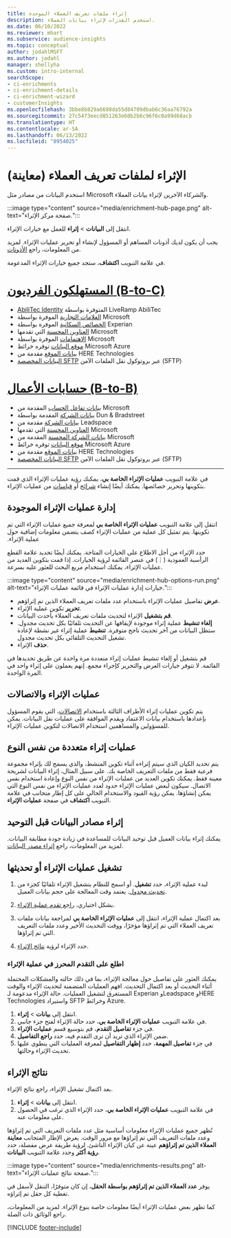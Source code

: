 ```yaml
---
title: إثراء ملفات تعريف العملاء الموحدة
description: استخدم القدرات لإثراء بيانات العملاء.
ms.date: 06/10/2022
ms.reviewer: mhart
ms.subservice: audience-insights
ms.topic: conceptual
author: jodahlMSFT
ms.author: jodahl
manager: shellyha
ms.custom: intro-internal
searchScope:
- ci-enrichments
- ci-enrichment-details
- ci-enrichment-wizard
- customerInsights
ms.openlocfilehash: 3bbe8b829a6698da55d84709dbab6c36aa76792a
ms.sourcegitcommit: 27c5473eecd851263e60b2b6c96f6c0a99d68acb
ms.translationtype: HT
ms.contentlocale: ar-SA
ms.lasthandoff: 06/13/2022
ms.locfileid: "8954025"
---
```

# <a name="enrichment-for-customer-profiles-preview"></a>الإثراء لملفات تعريف العملاء (معاينة)

استخدم البيانات من مصادر مثل Microsoft والشركاء الآخرين لإثراء بيانات العملاء.

:::image type="content" source="media/enrichment-hub-page.png" alt-text="صفحة مركز الإثراء.":::

انتقل إلى **البيانات** > **إثراء** للعمل مع خيارات الإثراء.  

يجب أن يكون لديك أذونات المساهم أو المسؤول لإنشاء أو تحرير عمليات الإثراء. لمزيد من المعلومات، راجع [الأذونات](permissions.md).

في علامة التبويب **اكتشاف**، ستجد جميع خيارات الإثراء المدعومة.

# <a name="individual-consumers-b-to-c"></a>[المستهلكون الفرديون (B-to-C)](#tab/b2c)

- [AbiliTec Identity](enrichment-liveramp.md) المتوفرة بواسطة LiveRamp AbiliTec
- [العلامات التجارية](enrichment-microsoft.md) الموفرة بواسطة Microsoft
- [الخصائص السكانية](enrichment-experian.md) الموفرة بواسطة Experian
- [العناوين المحسنة](enrichment-enhanced-addresses.md) التي تقدمها Microsoft
- [الاهتمامات](enrichment-microsoft.md) الموفرة بواسطة Microsoft
- [موقع البيانات](enrichment-azure-maps.md) توفره خرائط Microsoft Azure
- [بيانات الموقع](enrichment-here.md) مقدمة من HERE Technologies
- [البيانات المخصصة SFTP](enrichment-SFTP-custom-import.md) عبر بروتوكول نقل الملفات الآمن (SFTP)‬

# <a name="business-accounts-b-to-b"></a>[حسابات الأعمال (B-to-B)](#tab/b2b)

- [بيانات تفاعل الحساب](enrichment-office.md) المقدمة من Microsoft
- [بيانات الشركة](enrichment-dnb.md) المقدمة بواسطة Dun & Bradstreet
- [بيانات الشركة](enrichment-leadspace.md) مقدمة من Leadspace
- [العناوين المحسنة](enrichment-enhanced-addresses.md) التي تقدمها Microsoft
- [بيانات الشركة المحسنة](enrichment-enhanced-company-data.md) المقدمة من Microsoft
- [موقع البيانات](enrichment-azure-maps.md) توفره خرائط Microsoft Azure
- [بيانات الموقع](enrichment-here.md) مقدمة من HERE Technologies
- [البيانات المخصصة SFTP](enrichment-SFTP-custom-import.md) عبر بروتوكول نقل الملفات الآمن (SFTP)‬

---

في علامة التبويب **عمليات الإثراء الخاصة بي‬**، يمكنك رؤية عمليات الإثراء الذي قمت بتكوينها وتحرير خصائصها. يمكنك أيضًا إنشاء [شرائح](segments.md) أو [قياسات](measures.md) من عمليات الإثراء.

## <a name="manage-existing-enrichments"></a>إدارة ‏‫عمليات الإثراء الموجودة

انتقل إلى علامة التبويب **عمليات الإثراء الخاصة بي** لمعرفة جميع عمليات الإثراء التي تم تكوينها. يتم تمثيل كل عملية من ‏‫عمليات الإثراء كصف يتضمن معلومات إضافية حول ‏‫عملية الإثراء.

حدد الإثراء من أجل الاطلاع على الخيارات المتاحة. يمكنك أيضًا تحديد علامة القطع الرأسبة العمودية (&vellip;) في عنصر القائمة لرؤية الخيارات. إذا قمت بتكوين العديد من عمليات الإثراء، يمكنك استخدام مربع البحث للعثور عليه بسرعة.

:::image type="content" source="media/enrichment-hub-options-run.png" alt-text="خيارات إدارة عمليات الإثراء في قائمة عمليات الإثراء.":::

- **عرض** تفاصيل عمليات الإثراء باستخدام عدد ملفات تعريف العملاء الذين تم إثراؤهم.
- **تحرير** تكوين عملية الإثراء.
- **قم بتشغيل** الإثراء لتحديث ملفات تعريف العملاء بأحدث البيانات.
- **إلغاء تنشيط** عملية إثراء موجودة لإيقافها عن التحديث تلقائيًا بكل تحديث مجدول. ستظل البيانات من آخر تحديث ناجح متوفرة. **تنشيط** عملية إثراء غير نشطة لإعادة تشغيل التحديث التلقائي بكل تحديث مجدول.
- **حذف** الإثراء.

قم بتشغيل أو إلغاء تنشيط عمليات إثراء متعددة مرة واحدة عن طريق تحديدها في القائمة. لا تتوفر خيارات العرض والتحرير كإجراء مجمع. إنهم يعملون على إثراء واحد في المرة الواحدة.

## <a name="enrichments-and-connections"></a>عمليات الإثراء والاتصالات

يتم تكوين عمليات إثراء الأطراف الثالثة باستخدام [الاتصالات](connections.md)، التي يقوم المسؤول بإعدادها باستخدام بيانات الاعتماد ويقدم الموافقة على عمليات نقل البيانات. يمكن للمسؤولين والمساهمين استخدام الاتصالات لتكوين عمليات الإثراء.  

## <a name="multiple-enrichments-of-the-same-type"></a>عمليات إثراء متعددة من نفس النوع

يتم تحديد الكيان الذي سيتم إثراءه أثناء تكوين المنشط، والذي يسمح لك بإثراء مجموعة فرعية فقط من ملفات التعريف الخاصة بك. على سبيل المثال، إثراء البيانات لشريحة معينة فقط. يمكنك تكوين العديد من عمليات الإثراء من نفس النوع وإعادة استخدام نفس الاتصال. سيكون لبعض عمليات الإثراء حدود لعدد عمليات الإثراء من نفس النوع التي يمكن إنشاؤها. يمكن رؤية القيود والاستخدام الحالي على كل إطار متجانب في علامة التبويب **اكتشاف** في صفحة **عمليات الإثراء**.

## <a name="enrich-data-sources-before-unification"></a>إثراء مصادر البيانات قبل التوحيد

يمكنك إثراء بيانات العميل قبل توحيد البيانات للمساعدة في زيادة جودة مطابقة البيانات. لمزيد من المعلومات، راجع [إثراء مصدر البيانات](data-sources-enrichment.md).

## <a name="run-or-refresh-enrichments"></a>تشغيل عمليات الإثراء أو تحديثها

1. لبدء عملية الإثراء، حدد **تشغيل**. أو اسمح للنظام بتشغيل الإثراء تلقائيًا كجزء من [تحديث مجدول](system.md#schedule-tab). يعتمد وقت المعالجة على حجم بيانات العميل.

1. بشكل اختياري، [راجع تقدم عملية الإثراء](#see-the-progress-of-the-enrichment-process).

1. بعد اكتمال عملية الإثراء، انتقل إلى **عمليات الإثراء الخاصة بي** لمراجعة بيانات ملفات تعريف العملاء التي تم إثراؤها مؤخرًا، ووقت التحديث الأخير وعدد ملفات التعريف التي تم إثراؤها.

1. حدد الإثراء لرؤية [نتائج الإثراء](#enrichment-results).

### <a name="see-the-progress-of-the-enrichment-process"></a>اطلع على التقدم المحرز في عملية الإثراء

يمكنك العثور على تفاصيل حول معالجة الإثراء، بما في ذلك حالته والمشكلات المحتملة أثناء التحديث أو بعد اكتمال التحديث. افهم العمليات المتضمنة لتحديث الإثراء والوقت المستغرق لتشغيل العمليات. حالة الإثراء مدعومة لـ Experian وLeadspace وHERE Technologies واستيراد SFTP وخرائط Azure.

1. انتقل إلى **بيانات** > **إثراء**.
1. في علامة التبويب **عمليات الإثراء الخاصة بي**، حدد حالة الإثراء لفتح جزء جانبي.
1. في جزء **تفاصيل التقدم**، قم بتوسيع قسم **عمليات الإثراء**.
1. ضمن الإثراء الذي تريد أن ترى التقدم فيه، حدد **راجع التفاصيل**.
1. في جزء **تفاصيل المهمة**، حدد **إظهار التفاصيل** لمعرفة العمليات التي ينطوي عليها تحديث الإثراء وحالتها.

## <a name="enrichment-results"></a>نتائج الإثراء

بعد اكتمال تشغيل الإثراء، راجع نتائج الإثراء.

1. انتقل إلى **بيانات** > **إثراء**.
1. في علامة التبويب **عمليات الإثراء الخاصة بي**، حدد الإثراء الذي ترغب في الحصول على معلومات عنه.

تُظهر جميع عمليات الإثراء معلومات أساسية مثل عدد ملفات التعريف التي تم إثراؤها وعدد ملفات التعريف التي تم إثراؤها مع مرور الوقت. يعرض الإطار المتجانب **معاينة العملاء الذين تم إثراؤهم** عينة عن كيان الإثراء الناشئ. لرؤية طريقة عرض مفصلة، حدد **رؤية أكثر** وحدد علامة التبويب **البيانات**.

:::image type="content" source="media/enrichments-results.png" alt-text="صفحة نتائج عمليات الإثراء.":::

يوفر **عدد العملاء الذين تم إثراؤهم بواسطة الحقل**، إن كان متوفرًا، التنقل لأسفل في تغطية كل حقل تم إثراؤه.

كما تظهر بعض عمليات الإثراء أيضًا معلومات خاصة بنوع الإثراء. لمزيد من المعلومات، راجع الوثائق ذات الصلة.

[!INCLUDE [footer-include](includes/footer-banner.md)]
